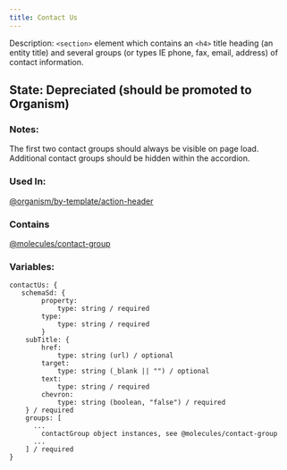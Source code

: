 ```yaml
---
title: Contact Us
---
```

Description: `<section>` element which contains an `<h4>` title heading (an entity title) and several groups (or types IE phone, fax, email, address) of contact information.

## State: Depreciated (should be promoted to Organism)

### Notes:
The first two contact groups should always be visible on page load.  Additional contact groups should be hidden within the accordion.

### Used In:
[@organism/by-template/action-header](?p=organism-action-header)

### Contains
[@molecules/contact-group](?p=molecules-contact-group)

### Variables:
~~~
contactUs: {
   schemaSd: {
        property: 
            type: string / required
        type: 
            type: string / required
        }
    subTitle: {
        href:
            type: string (url) / optional
        target:
            type: string (_blank || "") / optional
        text:
            type: string / required
        chevron:
            type: string (boolean, "false") / required
    } / required
    groups: [
      ...
        contactGroup object instances, see @molecules/contact-group
      ...
    ] / required
}
~~~
